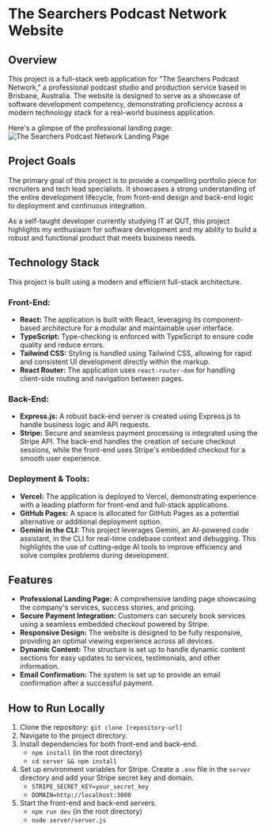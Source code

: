 # The Searchers Podcast Network Website

## Overview

This project is a full-stack web application for "The Searchers Podcast Network," a professional podcast studio and production service based in Brisbane, Australia. The website is designed to serve as a showcase of software development competency, demonstrating proficiency across a modern technology stack for a real-world business application.

Here's a glimpse of the professional landing page:
![The Searchers Podcast Network Landing Page](https://github.com/your-username/your-repo-name/blob/main/assets/landing-page.png?raw=true)

## Project Goals

The primary goal of this project is to provide a compelling portfolio piece for recruiters and tech lead specialists. It showcases a strong understanding of the entire development lifecycle, from front-end design and back-end logic to deployment and continuous integration.

As a self-taught developer currently studying IT at QUT, this project highlights my enthusiasm for software development and my ability to build a robust and functional product that meets business needs.

## Technology Stack

This project is built using a modern and efficient full-stack architecture.

### Front-End:

  * **React:** The application is built with React, leveraging its component-based architecture for a modular and maintainable user interface.
  * **TypeScript:** Type-checking is enforced with TypeScript to ensure code quality and reduce errors.
  * **Tailwind CSS:** Styling is handled using Tailwind CSS, allowing for rapid and consistent UI development directly within the markup.
  * **React Router:** The application uses `react-router-dom` for handling client-side routing and navigation between pages.

### Back-End:

  * **Express.js:** A robust back-end server is created using Express.js to handle business logic and API requests.
  * **Stripe:** Secure and seamless payment processing is integrated using the Stripe API. The back-end handles the creation of secure checkout sessions, while the front-end uses Stripe's embedded checkout for a smooth user experience.

### Deployment & Tools:

  * **Vercel:** The application is deployed to Vercel, demonstrating experience with a leading platform for front-end and full-stack applications.
  * **GitHub Pages:** A space is allocated for GitHub Pages as a potential alternative or additional deployment option.
  * **Gemini in the CLI:** This project leverages Gemini, an AI-powered code assistant, in the CLI for real-time codebase context and debugging. This highlights the use of cutting-edge AI tools to improve efficiency and solve complex problems during development.

## Features

  * **Professional Landing Page:** A comprehensive landing page showcasing the company's services, success stories, and pricing.
  * **Secure Payment Integration:** Customers can securely book services using a seamless embedded checkout powered by Stripe.
  * **Responsive Design:** The website is designed to be fully responsive, providing an optimal viewing experience across all devices.
  * **Dynamic Content:** The structure is set up to handle dynamic content sections for easy updates to services, testimonials, and other information.
  * **Email Confirmation:** The system is set up to provide an email confirmation after a successful payment.

## How to Run Locally

1.  Clone the repository: `git clone [repository-url]`
2.  Navigate to the project directory.
3.  Install dependencies for both front-end and back-end.
      * `npm install` (in the root directory)
      * `cd server && npm install`
4.  Set up environment variables for Stripe. Create a `.env` file in the `server` directory and add your Stripe secret key and domain.
      * `STRIPE_SECRET_KEY=your_secret_key`
      * `DOMAIN=http://localhost:3000`
5.  Start the front-end and back-end servers.
      * `npm run dev` (in the root directory)
      * `node server/server.js`
